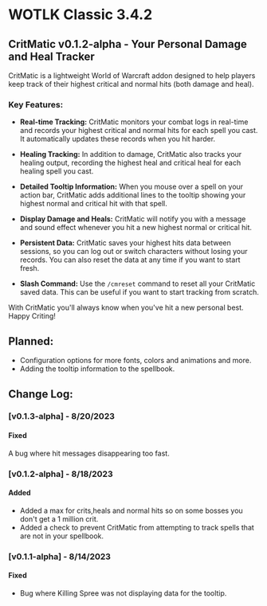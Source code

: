 # WOTLK Classic 3.4.2

## CritMatic v0.1.2-alpha - Your Personal Damage and Heal Tracker

CritMatic is a lightweight World of Warcraft addon designed to help players keep track of their highest critical and
normal hits (both damage and heal).

### Key Features:

- **Real-time Tracking:** CritMatic monitors your combat logs in real-time and records your highest critical and normal
  hits for each spell you cast. It automatically updates these records when you hit harder.

- **Healing Tracking:** In addition to damage, CritMatic also tracks your healing output, recording the highest heal and
  critical heal for each healing spell you cast.

- **Detailed Tooltip Information:** When you mouse over a spell on your action bar, CritMatic adds additional lines to
  the tooltip showing your highest normal and critical hit with that spell.

- **Display Damage and Heals:** CritMatic will notify you with a message and sound effect whenever you hit a new highest
  normal or critical hit.

- **Persistent Data:** CritMatic saves your highest hits data between sessions, so you can log out or switch characters
  without losing your records. You can also reset the data at any time if you want to start fresh.

- **Slash Command:** Use the `/cmreset` command to reset all your CritMatic saved data. This can be useful if you want
  to start tracking from scratch.

With CritMatic you'll always know when you've hit a new personal best. Happy Criting!

## Planned:

- Configuration options for more fonts, colors and animations and more.
- Adding the tooltip information to the spellbook.

## Change Log:

### [v0.1.3-alpha] - 8/20/2023

#### Fixed

A bug where hit messages disappearing too fast.

### [v0.1.2-alpha] - 8/18/2023

#### Added

- Added a max for crits,heals and normal hits so on some bosses you don't get a 1 million crit.
- Added a check to prevent CritMatic from attempting to track spells that are not in your spellbook.

### [v0.1.1-alpha] - 8/14/2023

#### Fixed

- Bug where Killing Spree was not displaying data for the tooltip.

